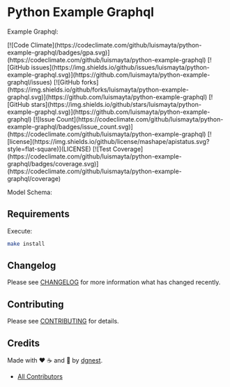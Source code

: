 # Python Example Graphql

Example Graphql:

<span class="badges">
[![Code Climate](https://codeclimate.com/github/luismayta/python-example-graphql/badges/gpa.svg)](https://codeclimate.com/github/luismayta/python-example-graphql)
[![GitHub issues](https://img.shields.io/github/issues/luismayta/python-example-graphql.svg)](https://github.com/luismayta/python-example-graphql/issues)
[![GitHub forks](https://img.shields.io/github/forks/luismayta/python-example-graphql.svg)](https://github.com/luismayta/python-example-graphql)
[![GitHub stars](https://img.shields.io/github/stars/luismayta/python-example-graphql.svg)](https://github.com/luismayta/python-example-graphql)
[![Issue Count](https://codeclimate.com/github/luismayta/python-example-graphql/badges/issue_count.svg)](https://codeclimate.com/github/luismayta/python-example-graphql)
[![license](https://img.shields.io/github/license/mashape/apistatus.svg?style=flat-square)](LICENSE)
[![Test Coverage](https://codeclimate.com/github/luismayta/python-example-graphql/badges/coverage.svg)](https://codeclimate.com/github/luismayta/python-example-graphql/coverage)
</span>

Model Schema:

## Requirements

Execute:

```bash
make install
```

## Changelog

Please see [CHANGELOG](CHANGELOG.md) for more information what has changed recently.

## Contributing

Please see [CONTRIBUTING](CONTRIBUTING.md) for details.

## Credits

Made with :heart: ️:coffee:️ and :pizza: by [dgnest][link-company].

- [All Contributors][link-contributors]


<!-- Other -->

[link-company]: https://github.com/dgnest
[link-contributors]: AUTHORS